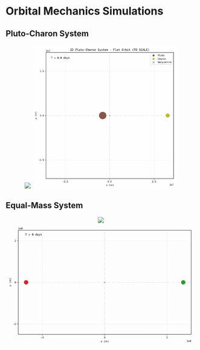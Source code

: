 # Orbital Mechanics Simulations

## Pluto-Charon System

<p align="center">
  <img src="assets/gifs/3D_pluto-charon_(e0%3D20%2Ca0%3D-75)to(ef%3D10%2Caf%3D-30)_6%25trail(factor%3D3)_steps%3D750_T_days%3D30.0_to_scale%3DTrue_.gif" height=380>
  <img src="assets/gifs/2D_pluto-charon_6%25trail(factor%3D3)_steps%3D750_T_days%3D30.0_cf.to_scale%3DTrue_.gif" height=380>
</p>

## Equal-Mass System

<p align="center">
  <img src="assets/gifs/3D_equal-mass_(e0%3D20%2Ca0%3D-30)to(ef%3D50%2Caf%3D-75)_8%25trail(factor%3D1)_steps%3D600_T_days%3D78.0_to_scale%3DTrue_.gif" height=320>
  <img src="assets/gifs/2D_equal-mass_8%25trail(factor%3D1)_steps%3D600_T_days%3D78.0_cf.to_scale%3DTrue_.gif" height=320>
</p>
